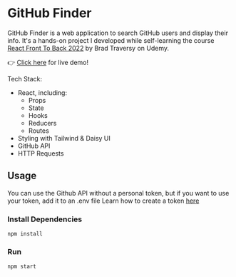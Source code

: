 # GitHub Finder

GitHub Finder is a web application to search GitHub users and display their info.
It's a hands-on project I developed while self-learning the course [React Front To Back 2022](https://www.udemy.com/course/react-front-to-back-2022/) by Brad Traversy on Udemy.

👉 [Click here]() for live demo!

Tech Stack:
- React, 
  including:
  - Props
  - State
  - Hooks
  - Reducers
  - Routes
- Styling with Tailwind & Daisy UI
- GitHub API
- HTTP Requests

## Usage
You can use the Github API without a personal token, but if you want to use your token, add it to an .env file
Learn how to create a token [here](https://docs.github.com/en/authentication/keeping-your-account-and-data-secure/creating-a-personal-access-token)

### Install Dependencies

```
npm install
```

### Run

```
npm start
```
